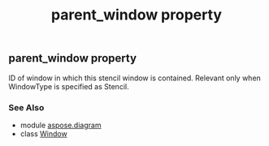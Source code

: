 ﻿---
title: parent_window property
second_title: Aspose.Diagram for Python via .NET API References
description: 
type: docs
weight: 110
url: /python-net/aspose.diagram/window/parent_window/
is_root: false
---

## parent_window property


ID of window in which this stencil window is contained. Relevant only when WindowType is specified as Stencil.

### See Also
* module [aspose.diagram](../../)
* class [Window](/diagram/python-net/aspose.diagram/window)

